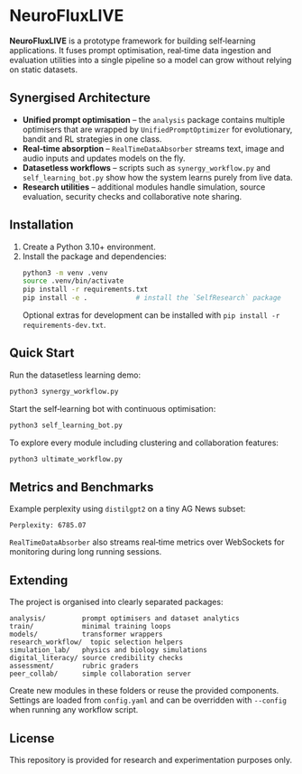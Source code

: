 # NeuroFluxLIVE

**NeuroFluxLIVE** is a prototype framework for building self‑learning applications. It fuses prompt optimisation, real‑time data ingestion and evaluation utilities into a single pipeline so a model can grow without relying on static datasets.

## Synergised Architecture
- **Unified prompt optimisation** – the `analysis` package contains multiple optimisers that are wrapped by `UnifiedPromptOptimizer` for evolutionary, bandit and RL strategies in one class.
- **Real‑time absorption** – `RealTimeDataAbsorber` streams text, image and audio inputs and updates models on the fly.
- **Datasetless workflows** – scripts such as `synergy_workflow.py` and `self_learning_bot.py` show how the system learns purely from live data.
- **Research utilities** – additional modules handle simulation, source evaluation, security checks and collaborative note sharing.

## Installation
1. Create a Python 3.10+ environment.
2. Install the package and dependencies:
   ```bash
   python3 -m venv .venv
   source .venv/bin/activate
   pip install -r requirements.txt
   pip install -e .            # install the `SelfResearch` package
   ```
   Optional extras for development can be installed with `pip install -r requirements-dev.txt`.

## Quick Start
Run the datasetless learning demo:
```bash
python3 synergy_workflow.py
```
Start the self‑learning bot with continuous optimisation:
```bash
python3 self_learning_bot.py
```
To explore every module including clustering and collaboration features:
```bash
python3 ultimate_workflow.py
```

## Metrics and Benchmarks
Example perplexity using `distilgpt2` on a tiny AG News subset:
```
Perplexity: 6785.07
```
`RealTimeDataAbsorber` also streams real‑time metrics over WebSockets for monitoring during long running sessions.

## Extending
The project is organised into clearly separated packages:
```
analysis/         prompt optimisers and dataset analytics
train/            minimal training loops
models/           transformer wrappers
research_workflow/  topic selection helpers
simulation_lab/   physics and biology simulations
digital_literacy/ source credibility checks
assessment/       rubric graders
peer_collab/      simple collaboration server
```
Create new modules in these folders or reuse the provided components. Settings are loaded from `config.yaml` and can be overridden with `--config` when running any workflow script.

## License
This repository is provided for research and experimentation purposes only.
